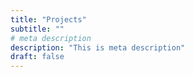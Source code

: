 ```yaml
---
title: "Projects"
subtitle: ""
# meta description
description: "This is meta description"
draft: false
---
```

